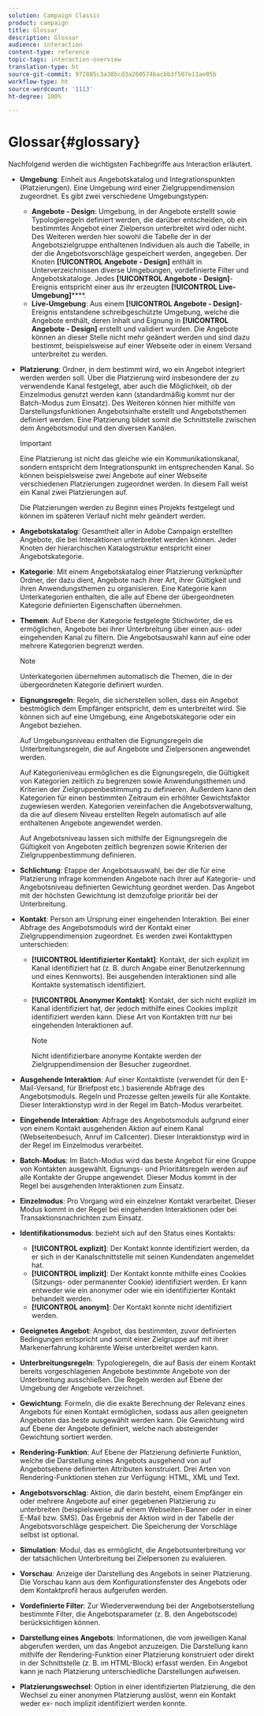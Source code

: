 ```yaml
---
solution: Campaign Classic
product: campaign
title: Glossar
description: Glossar
audience: interaction
content-type: reference
topic-tags: interaction-overview
translation-type: ht
source-git-commit: 972885c3a38bcd3a260574bacbb3f507e11ae05b
workflow-type: ht
source-wordcount: '1113'
ht-degree: 100%

---
```



# Glossar{#glossary}

Nachfolgend werden die wichtigsten Fachbegriffe aus Interaction erläutert.

* **Umgebung**: Einheit aus Angebotskatalog und Integrationspunkten (Platzierungen). Eine Umgebung wird einer Zielgruppendimension zugeordnet. Es gibt zwei verschiedene Umgebungstypen:

   * **Angebote - Design**: Umgebung, in der Angebote erstellt sowie Typologieregeln definiert werden, die darüber entscheiden, ob ein bestimmtes Angebot einer Zielperson unterbreitet wird oder nicht. Des Weiteren werden hier sowohl die Tabelle der in der Angebotszielgruppe enthaltenen Individuen als auch die Tabelle, in der die Angebotsvorschläge gespeichert werden, angegeben. Der Knoten **[!UICONTROL Angebote - Design]** enthält in Unterverzeichnissen diverse Umgebungen, vordefinierte Filter und Angebotskataloge. Jedes **[!UICONTROL Angebote - Design]**-Ereignis entspricht einer aus ihr erzeugten **[!UICONTROL Live-Umgebung]******.
   * **Live-Umgebung**: Aus einem **[!UICONTROL Angebote - Design]**-Ereignis entstandene schreibgeschützte Umgebung, welche die Angebote enthält, deren Inhalt und Eignung in **[!UICONTROL Angebote - Design]** erstellt und validiert wurden. Die Angebote können an dieser Stelle nicht mehr geändert werden und sind dazu bestimmt, beispielsweise auf einer Webseite oder in einem Versand unterbreitet zu werden.

* **Platzierung**: Ordner, in dem bestimmt wird, wo ein Angebot integriert werden werden soll. Über die Platzierung wird insbesondere der zu verwendende Kanal festgelegt, aber auch die Möglichkeit, ob der Einzelmodus genutzt werden kann (standardmäßig kommt nur der Batch-Modus zum Einsatz). Des Weiteren können hier mithilfe von Darstellungsfunktionen Angebotsinhalte erstellt und Angebotsthemen definiert werden. Eine Platzierung bildet somit die Schnittstelle zwischen dem Angebotsmodul und den diversen Kanälen.

   >[!IMPORTANT]
   >
   >Eine Platzierung ist nicht das gleiche wie ein Kommunikationskanal, sondern entspricht dem Integrationspunkt im entsprechenden Kanal. So können beispielsweise zwei Angebote auf einer Webseite verschiedenen Platzierungen zugeordnet werden. In diesem Fall weist ein Kanal zwei Platzierungen auf.
   >
   >Die Platzierungen werden zu Beginn eines Projekts festgelegt und können im späteren Verlauf nicht mehr geändert werden.

* **Angebotskatalog**: Gesamtheit aller in Adobe Campaign erstellten Angebote, die bei Interaktionen unterbreitet werden können. Jeder Knoten der hierarchischen Katalogstruktur entspricht einer Angebotskategorie.
* **Kategorie**: Mit einem Angebotskatalog einer Platzierung verknüpfter Ordner, der dazu dient, Angebote nach ihrer Art, ihrer Gültigkeit und ihren Anwendungsthemen zu organisieren. Eine Kategorie kann Unterkategorien enthalten, die alle auf Ebene der übergeordneten Kategorie definierten Eigenschaften übernehmen.
* **Themen**: Auf Ebene der Kategorie festgelegte Stichwörter, die es ermöglichen, Angebote bei ihrer Unterbreitung über einen aus- oder eingehenden Kanal zu filtern. Die Angebotsauswahl kann auf eine oder mehrere Kategorien begrenzt werden.

   >[!NOTE]
   >
   >Unterkategorien übernehmen automatisch die Themen, die in der übergeordneten Kategorie definiert wurden.

* **Eignungsregeln**: Regeln, die sicherstellen sollen, dass ein Angebot bestmöglich dem Empfänger entspricht, dem es unterbreitet wird. Sie können sich auf eine Umgebung, eine Angebotskategorie oder ein Angebot beziehen.

   Auf Umgebungsniveau enthalten die Eignungsregeln die Unterbreitungsregeln, die auf Angebote und Zielpersonen angewendet werden.

   Auf Kategorieniveau ermöglichen es die Eignungsregeln, die Gültigkeit von Kategorien zeitlich zu begrenzen sowie Anwendungsthemen und Kriterien der Zielgruppenbestimmung zu definieren. Außerdem kann den Kategorien für einen bestimmten Zeitraum ein erhöhter Gewichtsfaktor zugewiesen werden. Kategorien vereinfachen die Angebotsverwaltung, da die auf diesem Niveau erstellten Regeln automatisch auf alle enthaltenen Angebote angewendet werden.

   Auf Angebotsniveau lassen sich mithilfe der Eignungsregeln die Gültigkeit von Angeboten zeitlich begrenzen sowie Kriterien der Zielgruppenbestimmung definieren.

* **Schlichtung**: Etappe der Angebotsauswahl, bei der die für eine Platzierung infrage kommenden Angebote nach ihrer auf Kategorie- und Angebotsniveau definierten Gewichtung geordnet werden. Das Angebot mit der höchsten Gewichtung ist demzufolge prioritär bei der Unterbreitung.
* **Kontakt**: Person am Ursprung einer eingehenden Interaktion. Bei einer Abfrage des Angebotsmoduls wird der Kontakt einer Zielgruppendimension zugeordnet. Es werden zwei Kontakttypen unterschieden:

   * **[!UICONTROL Identifizierter Kontakt]**: Kontakt, der sich explizit im Kanal identifiziert hat (z. B. durch Angabe einer Benutzerkennung und eines Kennworts). Bei ausgehenden Interaktionen sind alle Kontakte systematisch identifiziert.
   * **[!UICONTROL Anonymer Kontakt]**: Kontakt, der sich nicht explizit im Kanal identifiziert hat, der jedoch mithilfe eines Cookies implizit identifiziert werden kann. Diese Art von Kontakten tritt nur bei eingehenden Interaktionen auf.

      >[!NOTE]
      >
      >Nicht identifizierbare anonyme Kontakte werden der Zielgruppendimension der Besucher zugeordnet.

* **Ausgehende Interaktion**: Auf einer Kontaktliste (verwendet für den E-Mail-Versand, für Briefpost etc.) basierende Abfrage des Angebotsmoduls. Regeln und Prozesse gelten jeweils für alle Kontakte. Dieser Interaktionstyp wird in der Regel im Batch-Modus verarbeitet.
* **Eingehende Interaktion**: Abfrage des Angebotsmoduls aufgrund einer von einem Kontakt ausgehenden Aktion auf einem Kanal (Webseitenbesuch, Anruf im Callcenter). Dieser Interaktionstyp wird in der Regel im Einzelmodus verarbeitet.
* **Batch-Modus**: Im Batch-Modus wird das beste Angebot für eine Gruppe von Kontakten ausgewählt. Eignungs- und Prioritätsregeln werden auf alle Kontakte der Gruppe angewendet. Dieser Modus kommt in der Regel bei ausgehenden Interaktionen zum Einsatz.
* **Einzelmodus**: Pro Vorgang wird ein einzelner Kontakt verarbeitet. Dieser Modus kommt in der Regel bei eingehenden Interaktionen oder bei Transaktionsnachrichten zum Einsatz.
* **Identifikationsmodus**: bezieht sich auf den Status eines Kontakts:

   * **[!UICONTROL explizit]**: Der Kontakt konnte identifiziert werden, da er sich in der Kanalschnittstelle mit seinen Kundendaten angemeldet hat.
   * **[!UICONTROL implizit]**: Der Kontakt konnte mithilfe eines Cookies (Sitzungs- oder permanenter Cookie) identifiziert werden. Er kann entweder wie ein anonymer oder wie ein identifizierter Kontakt behandelt werden.
   * **[!UICONTROL anonym]**: Der Kontakt konnte nicht identifiziert werden.

* **Geeignetes Angebot**: Angebot, das bestimmten, zuvor definierten Bedingungen entspricht und somit einer Zielgruppe auf mit ihrer Markenerfahrung kohärente Weise unterbreitet werden kann.
* **Unterbreitungsregeln**: Typologieregeln, die auf Basis der einem Kontakt bereits vorgeschlagenen Angebote bestimmte Angebote von der Unterbreitung ausschließen. Die Regeln werden auf Ebene der Umgebung der Angebote verzeichnet.
* **Gewichtung**: Formeln, die die exakte Berechnung der Relevanz eines Angebots für einen Kontakt ermöglichen, sodass aus allen geeigneten Angeboten das beste ausgewählt werden kann. Die Gewichtung wird auf Ebene der Angebote definiert, welche nach absteigender Gewichtung sortiert werden.
* **Rendering-Funktion**: Auf Ebene der Platzierung definierte Funktion, welche die Darstellung eines Angebots ausgehend von auf Angebotsebene definierten Attributen konstruiert. Drei Arten von Rendering-Funktionen stehen zur Verfügung: HTML, XML und Text.
* **Angebotsvorschlag**: Aktion, die darin besteht, einem Empfänger ein oder mehrere Angebote auf einer gegebenen Platzierung zu unterbreiten (beispielsweise auf einem Webseiten-Banner oder in einer E-Mail bzw. SMS). Das Ergebnis der Aktion wird in der Tabelle der Angebotsvorschläge gespeichert. Die Speicherung der Vorschläge selbst ist optional.
* **Simulation**: Modul, das es ermöglicht, die Angebotsunterbreitung vor der tatsächlichen Unterbreitung bei Zielpersonen zu evaluieren.
* **Vorschau**: Anzeige der Darstellung des Angebots in seiner Platzierung. Die Vorschau kann aus dem Konfigurationsfenster des Angebots oder dem Kontaktprofil heraus aufgerufen werden.
* **Vordefinierte Filter**: Zur Wiederverwendung bei der Angebotserstellung bestimmte Filter, die Angebotsparameter (z. B. den Angebotscode) berücksichtigen können.
* **Darstellung eines Angebots**: Informationen, die vom jeweiligen Kanal abgerufen werden, um das Angebot anzuzeigen. Die Darstellung kann mithilfe der Rendering-Funktion einer Platzierung konstruiert oder direkt in der Schnittstelle (z. B. im HTML-Block) erfasst werden. Ein Angebot kann je nach Platzierung unterschiedliche Darstellungen aufweisen.
* **Platzierungswechsel**: Option in einer identifizierten Platzierung, die den Wechsel zu einer anonymen Platzierung auslöst, wenn ein Kontakt weder ex- noch implizit identifiziert werden konnte.

